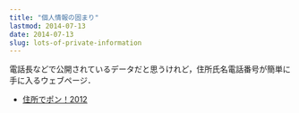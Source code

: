 ```yaml
---
title: "個人情報の固まり"
lastmod: 2014-07-13
date: 2014-07-13
slug: lots-of-private-information
---
```

電話長などで公開されているデータだと思うけれど，住所氏名電話番号が簡単に手に入るウェブページ．

  * [住所でポン！2012](http://atamaga.jp/whitepage/2012/index.html)
